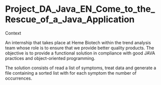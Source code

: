 # Project_DA_Java_EN_Come_to_the_Rescue_of_a_Java_Application

Context

An internship that takes place at Heme Biotech within the trend analysis team whose role is to ensure that we provide better quality products.
The objective is to provide a functional solution in compliance with good JAVA practices and object-oriented programming.

The solution consists of read a list of symptoms, treat data and generate a file containing a sorted list with for each symptom the number of occurrences.